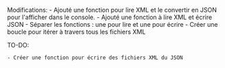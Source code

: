 Modifications:
    - Ajouté une fonction pour lire XML et le convertir en JSON pour l'afficher dans le console.
    - Ajouté une fonction à lire XML et écrire JSON
    - Séparer les fonctions : une pour lire et une pour écrire
    - Créer une boucle pour itérer à travers tous les fichiers XML

TO-DO:
     
    - Créer une fonction pour écrire des fichiers XML du JSON